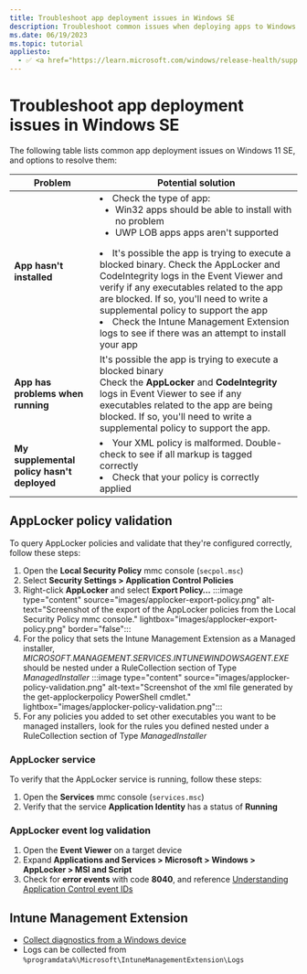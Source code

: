 ```yaml
---
title: Troubleshoot app deployment issues in Windows SE
description: Troubleshoot common issues when deploying apps to Windows SE devices.
ms.date: 06/19/2023
ms.topic: tutorial
appliesto:
  - ✅ <a href="https://learn.microsoft.com/windows/release-health/supported-versions-windows-client" target="_blank">Windows 11 SE, version 22H2 and later</a>
---
```


# Troubleshoot app deployment issues in Windows SE

The following table lists common app deployment issues on Windows 11 SE, and options to resolve them:

| **Problem** | **Potential solution** |
|---|---|
| **App hasn't installed** | <li>Check the type of app:<ul><li>Win32 apps should be able to install with no problem</li><li>UWP LOB apps apps aren't supported</li></ul></li><li>It's possible the app is trying to execute a blocked binary. Check the AppLocker and CodeIntegrity logs in the Event Viewer and verify if any executables related to the app are blocked. If so, you'll need to write a supplemental policy to support the app</li><li> Check the Intune Management Extension logs to see if there was an attempt to install your app</li>|
| **App has problems when running** | It's possible the app is trying to execute a blocked binary<br> Check the **AppLocker** and **CodeIntegrity** logs in Event Viewer to see if any executables related to the app are being blocked. If so, you'll need to write a supplemental policy to support the app. |
| **My supplemental policy hasn't deployed** |<li>Your XML policy is malformed. Double-check to see if all markup is tagged correctly</li><li>Check that your policy is correctly applied|

<!--
The following table lists common app deployment issues on Windows 11 SE, and options to resolve them:

| **Problem** | **Potential solution** |
|---|---|
| **App hasn't installed** | <li>Check the type of app:<ul><li>Win32 apps should be able to install with no problem</li><li>UWP LOB apps require writing an additional supplemental policy</li><li>Microsoft Sore apps aren't supported</li></ul></li><li>Check that the managed installer policies are deployed correctly</li><li>It's possible the app is trying to execute a blocked binary. Check the AppLocker and CodeIntegrity logs in the Event Viewer and verify if any executables related to the app are blocked. If so, you'll need to write a supplemental policy to support the app</li><li> Check the Intune Management Extension logs to see if there was an attempt to install your app</li>|
| **App has problems when running** | It's possible the app is trying to execute a blocked binary<br> Check the **AppLocker** and **CodeIntegrity** logs in Event Viewer to see if any executables related to the app are being blocked. If so, you'll need to write a supplemental policy to support the app. |
| **My supplemental policy hasn't deployed** |<li>Your XML policy is malformed. Double-check to see if all markup is tagged correctly</li><li>Check that your policy is correctly applied|


## WDAC Supplemental policy validation

Use the Event Viewer to see if a supplemental policy is deployed correctly. These rules apply to both the policy that allows managed installers and any supplemental policies that you deploy.

1. Open the **Event viewer** on a target device
1. Expand **Applications and Services > Microsoft > Windows > CodeIntegrity > Operational**
1. Check for **event ID 3099**: *the policy was Refreshed and activated*
    - For example: `Refreshed and activated Code Integrity policy {GUID} . id . Status 0x0`
    - The policy that allows managed installers is **`C0DB889B-59C5-453C-B297-399C851934E4`**. Checking that this policy is applied correctly, indicates that a device is setup to allow managed installers (and therefore, can allow installation of Win32 apps via the Intune Management Extension).\
    You can check that the **Managed Installer policy** rule was set in the policy, by checking the **Options** field in the **details** pane. For more information, see: [Understanding Application Control event IDs][WIN-1]

    :::image type="content" source="images/troubleshoot-managed-installer-policy.png" alt-text="Screenshot of the CodeIntegrity operational log" lightbox="images/troubleshoot-managed-installer-policy.png":::

    You can also verify that the policy has been activated by running the following from the <kbd>Win</kbd> + <kbd>R</kbd> *Run dialog* on a target device as an Administrator (hold <kbd>CTRL</kbd> + <kbd>Shift</kbd> when pressing Enter to run the command):

    ```
    citool.exe -lp
    ```
    
    - For the policy that allows managed installers to run, a policyID `C0DB889B-59C5-453C-B297-399C851934E4` and Friendly Name *[Win-EDU] Microsoft Apps Supplemental Policy - Prod* should be present, and have **Is Currently Enforced** showing as **true**
    - For any additional policies that you deploy, check that a policy with a matching ID and Friendly Name is shown in the list and the **Is Currently Enforced** and **Is Authorized** properties are both showing as **true**
    
    :::image type="content" source="images/troubleshoot-citool.png" alt-text="Screenshot of the output of citool.exe with the Win-EDU supplemental policy.":::

1. Check for **error events** with code **3077**: and reference [Understanding Application Control event IDs][WIN-1]

    :::image type="content" source="images/troubleshoot-codeintegrity-log.png" alt-text="Screenshot of the error in the CodeIntegrity operational log showing that PowerShell execution is prevented by policy." lightbox="images/troubleshoot-codeintegrity-log.png":::

    When checking an error event, you can observe that the information in the *General* tab may show something like the following:

    ```
    Code Integrity determined that a process (\Device\HarddiskVolume3\Windows\System32\svchost.exe) attempted to load **\Device\HarddiskVolume3\Windows\System32\WindowsPowerShell\v1.0\powershell.exe** that did not meet the Enterprise signing level requirements or violated code integrity policy (Policy ID:**{82443e1e-8a39-4b4a-96a8-f40ddc00b9f3}**).
    ```

    The important things to parse are:

    - **Failing application**: the path and executable here inform you which application failed. It's important to check that this executable is expected for the application you're validating. (for example. You would expect zoom.exe to fail for Zoom as opposed to cmd.exe.)
    - **Error reason**: indicates why the application was unable to run. `...did not meet the Enterprise signing level requirements or violated code integrity policy` is what should be seen
    - **Policy ID**: is the policy that is being violated, meaning that a rule in the policy is preventing the application from running

    > [!NOTE]
    > **{82443e1e-8a39-4b4a-96a8-f40ddc00b9f3}** is the base policy, which is what restricts most third-party apps from running. If you see another policy ID, it's worth taking note of that.

    Alternatively you can use `cidiag.exe /stop`, which copies all potentially relevant logs and policy files to a folder. The command also parses the critical events from the **CodeIntegrity** and **AppLocker** logs to a text file.

-->

## AppLocker policy validation

To query AppLocker policies and validate that they're configured correctly, follow these steps:

1. Open the **Local Security Policy** mmc console (`secpol.msc`)
1. Select **Security Settings > Application Control Policies**
1. Right-click **AppLocker** and select **Export Policy…**
  :::image type="content" source="images/applocker-export-policy.png" alt-text="Screenshot of the export of the AppLocker policies from the Local Security Policy mmc console." lightbox="images/applocker-export-policy.png" border="false":::
1. For the policy that sets the Intune Management Extension as a Managed installer, *MICROSOFT.MANAGEMENT.SERVICES.INTUNEWINDOWSAGENT.EXE* should be nested under a RuleCollection section of Type *ManagedInstaller*
  :::image type="content" source="images/applocker-policy-validation.png" alt-text="Screenshot of the xml file generated by the get-applockerpolicy PowerShell cmdlet." lightbox="images/applocker-policy-validation.png":::
1. For any policies you added to set other executables you want to be managed installers, look for the rules you defined nested under a RuleCollection section of Type *ManagedInstaller*

### AppLocker service

To verify that the AppLocker service is running, follow these steps:

1. Open the **Services** mmc console (`services.msc`)
1. Verify that the service **Application Identity** has a status of **Running**

### AppLocker event log validation

1. Open the **Event Viewer** on a target device
1. Expand **Applications and Services > Microsoft > Windows > AppLocker > MSI and Script**
1. Check for **error events** with code **8040**, and reference [Understanding Application Control event IDs][WIN-2]

## Intune Management Extension

- [Collect diagnostics from a Windows device][MEM-1]
- Logs can be collected from `%programdata%\Microsoft\IntuneManagementExtension\Logs`

[MEM-1]: /mem/intune/remote-actions/collect-diagnostics
[WIN-1]: /windows/security/threat-protection/windows-defender-application-control/event-tag-explanations#policy-activation-event-options
[WIN-2]: /windows/security/threat-protection/windows-defender-application-control/event-id-explanations

